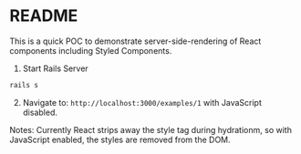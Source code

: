 # README

This is a quick POC to demonstrate server-side-rendering of React components including Styled Components.

1. Start Rails Server

```bash
rails s
```

2. Navigate to: `http://localhost:3000/examples/1` with JavaScript disabled.

Notes: Currently React strips away the style tag during hydrationm, so with JavaScript enabled, the styles are removed from the DOM.
